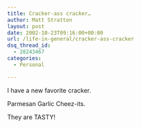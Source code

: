 ```yaml
---
title: Cracker-ass cracker…
author: Matt Stratton
layout: post
date: 2002-10-23T09:16:00+00:00
url: /life-in-general/cracker-ass-cracker
dsq_thread_id:
  - 28243467
categories:
  - Personal

---
```

I have a new favorite cracker.

Parmesan Garlic Cheez-its.

They are TASTY!
